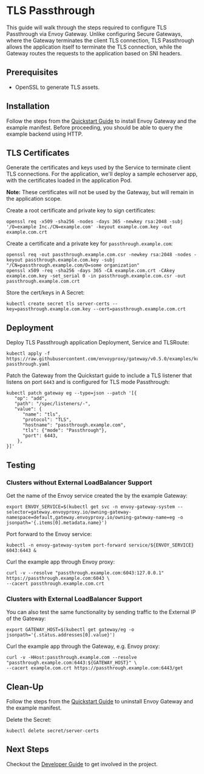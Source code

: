# TLS Passthrough

This guide will walk through the steps required to configure TLS Passthrough via Envoy Gateway. Unlike configuring
Secure Gateways, where the Gateway terminates the client TLS connection, TLS Passthrough allows the application itself
to terminate the TLS connection, while the Gateway routes the requests to the application based on SNI headers.

## Prerequisites

- OpenSSL to generate TLS assets.

## Installation

Follow the steps from the [Quickstart Guide](quickstart.md) to install Envoy Gateway and the example manifest.
Before proceeding, you should be able to query the example backend using HTTP.

## TLS Certificates

Generate the certificates and keys used by the Service to terminate client TLS connections.
For the application, we'll deploy a sample echoserver app, with the certificates loaded in the application Pod.

__Note:__ These certificates will not be used by the Gateway, but will remain in the application scope.

Create a root certificate and private key to sign certificates:

```shell
openssl req -x509 -sha256 -nodes -days 365 -newkey rsa:2048 -subj '/O=example Inc./CN=example.com' -keyout example.com.key -out example.com.crt
```

Create a certificate and a private key for `passthrough.example.com`:

```shell
openssl req -out passthrough.example.com.csr -newkey rsa:2048 -nodes -keyout passthrough.example.com.key -subj "/CN=passthrough.example.com/O=some organization"
openssl x509 -req -sha256 -days 365 -CA example.com.crt -CAkey example.com.key -set_serial 0 -in passthrough.example.com.csr -out passthrough.example.com.crt
```

Store the cert/keys in A Secret:

```shell
kubectl create secret tls server-certs --key=passthrough.example.com.key --cert=passthrough.example.com.crt
```

## Deployment

Deploy TLS Passthrough application Deployment, Service and TLSRoute:

```shell
kubectl apply -f https://raw.githubusercontent.com/envoyproxy/gateway/v0.5.0/examples/kubernetes/tls-passthrough.yaml
```

Patch the Gateway from the Quickstart guide to include a TLS listener that listens on port `6443` and is configured for
TLS mode Passthrough:

```shell
kubectl patch gateway eg --type=json --patch '[{
   "op": "add",
   "path": "/spec/listeners/-",
   "value": {
      "name": "tls",
      "protocol": "TLS",
      "hostname": "passthrough.example.com",
      "tls": {"mode": "Passthrough"}, 
      "port": 6443,
    },
}]'
```

## Testing

### Clusters without External LoadBalancer Support

Get the name of the Envoy service created the by the example Gateway:

```shell
export ENVOY_SERVICE=$(kubectl get svc -n envoy-gateway-system --selector=gateway.envoyproxy.io/owning-gateway-namespace=default,gateway.envoyproxy.io/owning-gateway-name=eg -o jsonpath='{.items[0].metadata.name}')
```

Port forward to the Envoy service:

```shell
kubectl -n envoy-gateway-system port-forward service/${ENVOY_SERVICE} 6043:6443 &
```

Curl the example app through Envoy proxy:

```shell
curl -v --resolve "passthrough.example.com:6043:127.0.0.1" https://passthrough.example.com:6043 \
--cacert passthrough.example.com.crt
```

### Clusters with External LoadBalancer Support

You can also test the same functionality by sending traffic to the External IP of the Gateway:

```shell
export GATEWAY_HOST=$(kubectl get gateway/eg -o jsonpath='{.status.addresses[0].value}')
```

Curl the example app through the Gateway, e.g. Envoy proxy:

```shell
curl -v -HHost:passthrough.example.com --resolve "passthrough.example.com:6443:${GATEWAY_HOST}" \
--cacert example.com.crt https://passthrough.example.com:6443/get
```

## Clean-Up

Follow the steps from the [Quickstart Guide](quickstart.md) to uninstall Envoy Gateway and the example manifest.

Delete the Secret:

```shell
kubectl delete secret/server-certs
```

## Next Steps

Checkout the [Developer Guide](../dev/README.md) to get involved in the project.
